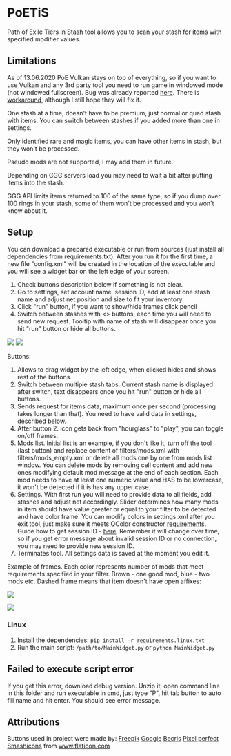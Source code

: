 # PoETiS
Path of Exile Tiers in Stash tool allows you to scan your stash for items with specified modifier values.

## Limitations

As of 13.06.2020 PoE Vulkan stays on top of everything, so if you want to use Vulkan and any 3rd party tool you need to run game in windowed mode (not windowed fullscreen).
Bug was already reported [here](https://www.pathofexile.com/forum/view-thread/2867255).
There is [workaround](https://www.reddit.com/r/pathofexile/comments/gseuoy/vulkan_test_technical_megathread/fs6tie9/?utm_source=reddit&utm_medium=usertext&utm_name=pathofexile&utm_content=t1_fsufmjb), although I still hope they will fix it.

One stash at a time, doesn't have to be premium, just normal or quad stash with items. You can switch between stashes if you added more than one in settings.

Only identified rare and magic items, you can have other items in stash, but they won't be processed.

Pseudo mods are not supported, I may add them in future.

Depending on GGG servers load you may need to wait a bit after putting items into the stash.

GGG API limits items returned to 100 of the same type, so if you dump over 100 rings in your stash, some of them won't be processed and you won't know about it.

## Setup
You can download a prepared executable or run from sources (just install all dependencies from requirements.txt).
After you run it for the first time, a new file "config.xml" will be created in the location of the executable and you will see a widget bar on the left edge of your screen.

1. Check buttons description below if something is not clear.
2. Go to settings, set account name, session ID, add at least one stash name and adjust net position and size to fit your inventory
3. Click "run" button, if you want to show/hide frames click pencil
4. Switch between stashes with <> buttons, each time you will need to send new request. Tooltip with name of stash will disappear once you hit "run" button or hide all buttons.

![](https://i.ibb.co/wZnkPZ0/widget-multi.png)
![](https://i.ibb.co/tZw1kBF/widget-hidden1.png)

Buttons:
1. Allows to drag widget by the left edge, when clicked hides and shows rest of the buttons.
2. Switch between multiple stash tabs. Current stash name is displayed after switch, text disappears once you hit "run" button or hide all buttons.
3. Sends request for items data, maximum once per second (processing takes longer than that). You need to have valid data in settings, described below.
4. After button 2. icon gets back from "hourglass" to "play", you can toggle on/off frames.
5. Mods list. Initial list is an example, if you don't like it, turn off the tool (last button) and replace content of filters/mods.xml with filters/mods_empty.xml or delete all mods one by one from mods list window.
You can delete mods by removing cell content and add new ones modifying default mod message at the end of each section. Each mod needs to have at least one numeric value and HAS to be lowercase, it won't be detected if it is has any upper case.
6. Settings. With first run you will need to provide data to all fields, add stashes and adjust net accordingly.
Slider determines how many mods in item should have value greater or equal to your filter to be detected and have color frame.
You can modify colors in settings.xml after you exit tool, just make sure it meets QColor constructor [requirements](https://doc.qt.io/qt-5/qcolor.html).
Guide how to get session ID - [here](https://github.com/Stickymaddness/Procurement/wiki/SessionID). Remember it will change over time, so if you get error message about invalid session ID or no connection, you may need to provide new session ID.
7. Terminates tool. All settings data is saved at the moment you edit it.

Example of frames. Each color represents number of mods that meet requirements specified in your filter. Brown - one good mod, blue - two mods etc. Dashed frame means that item doesn't have open affixes:

![](https://i.ibb.co/1XTGN45/borders-dash.png)


![](https://i.ibb.co/0qhjLHh/colors.png)

### Linux

1. Install the dependencies: `pip install -r requirements.linux.txt`
2. Run the main script: `/path/to/MainWidget.py` or `python MainWidget.py`

## Failed to execute script error
If you get this error, download debug version. Unzip it, open command line in this folder and run executable in cmd, just type "P", hit tab button to auto fill name and hit enter. You should see error message.

## Attributions
Buttons used in project were made by:
 [Freepik](https://www.flaticon.com/authors/freepik)
 [Google](https://www.flaticon.com/authors/google)
 [Becris](https://www.flaticon.com/authors/becris)
 [Pixel perfect](https://www.flaticon.com/authors/pixel-perfect)
 [Smashicons](https://www.flaticon.com/authors/smashicons)
from www.flaticon.com
